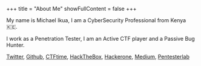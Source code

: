 +++
title = "About Me"
showFullContent = false
+++

My name is Michael Ikua, I am a CyberSecurity Professional from Kenya :kenya:.

I work as a Penetration Tester, I am an Active CTF player and a Passive Bug Hunter.

[Twitter](https://twitter.com/ikuamike), [Github](https://github.com/ikuamike), [CTFtime](https://ctftime.org/user/36989), [HackTheBox](https://app.hackthebox.eu/profile/23062), [Hackerone](https://hackerone.com/ikuamike), [Medium](https://ikuamike.medium.com/), [Pentesterlab](https://pentesterlab.com/profile/ikuamike)


